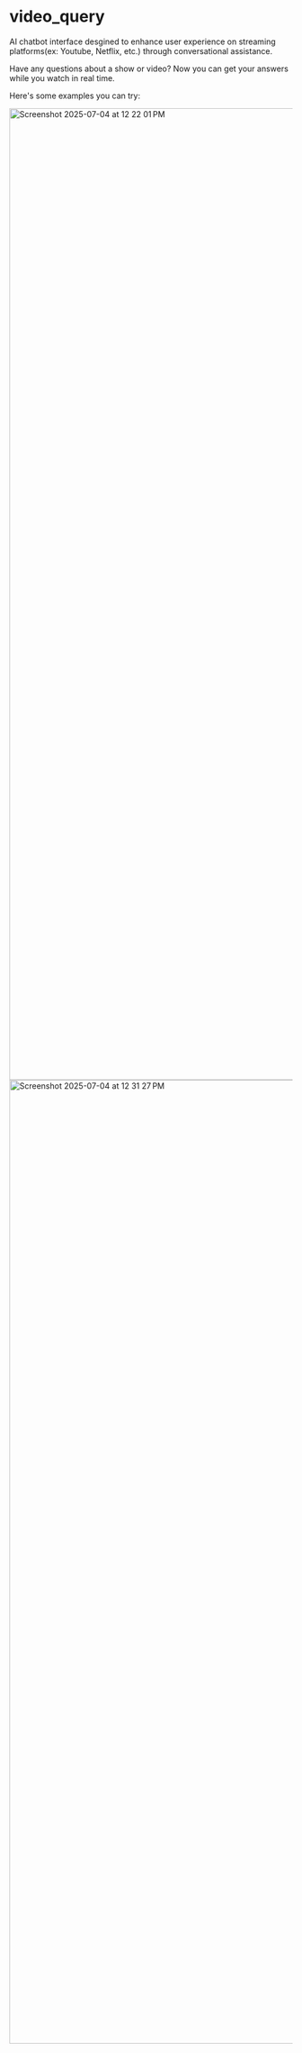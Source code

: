 # video_query
AI chatbot interface desgined to enhance user experience on streaming platforms(ex: Youtube, Netflix, etc.) through conversational assistance.

Have any questions about a show or video? Now you can get your answers while you watch in real time.

Here's some examples you can try:


<img width="1725" alt="Screenshot 2025-07-04 at 12 22 01 PM" src="https://github.com/user-attachments/assets/8986a22a-e503-416b-9573-63016788a008" />

<br>

<img width="1711" alt="Screenshot 2025-07-04 at 12 31 27 PM" src="https://github.com/user-attachments/assets/fe4e3f14-dfab-450d-b8c1-3414c943b75d" />
